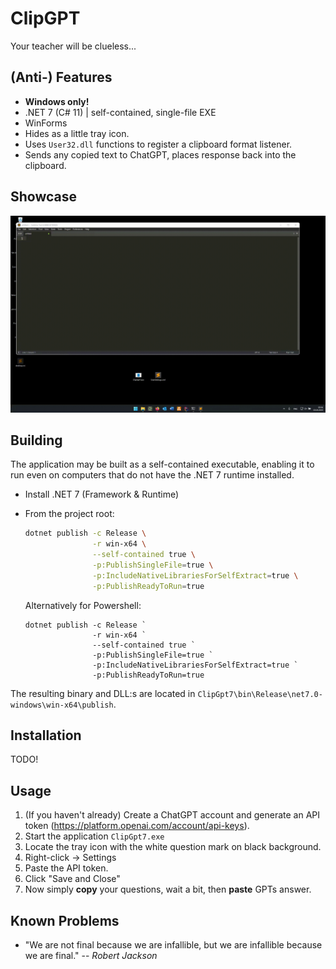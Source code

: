 # ClipGPT

Your teacher will be clueless...

## (Anti-) Features

- **Windows only!**
- .NET 7 (C# 11) | self-contained, single-file EXE
- WinForms
- Hides as a little tray icon.
- Uses `User32.dll` functions to register a clipboard format listener.
- Sends any copied text to ChatGPT, places response back into the clipboard.

## Showcase

![Showcase](./showcase.gif)

## Building

The application may be built as a self-contained executable, enabling it to run even on computers that do not have the
.NET 7 runtime installed.

- Install .NET 7 (Framework & Runtime)
- From the project root:

    ```bash
    dotnet publish -c Release \
                   -r win-x64 \
                   --self-contained true \
                   -p:PublishSingleFile=true \
                   -p:IncludeNativeLibrariesForSelfExtract=true \
                   -p:PublishReadyToRun=true
    ```
  
    Alternatively for Powershell:
  ```shell
  dotnet publish -c Release `
                 -r win-x64 `
                 --self-contained true `
                 -p:PublishSingleFile=true `
                 -p:IncludeNativeLibrariesForSelfExtract=true `
                 -p:PublishReadyToRun=true
  ```

The resulting binary and DLL:s are located in `ClipGpt7\bin\Release\net7.0-windows\win-x64\publish`.

## Installation

TODO!

## Usage

1. (If you haven't already) Create a ChatGPT account and generate an API token (https://platform.openai.com/account/api-keys).
2. Start the application `ClipGpt7.exe`
3. Locate the tray icon with the white question mark on black background.
4. Right-click → Settings
5. Paste the API token.
6. Click "Save and Close"
7. Now simply **copy** your questions, wait a bit, then **paste** GPTs answer.

## Known Problems

- "We are not final because we are infallible, but we are infallible because we are final." -- <cite>Robert Jackson</cite>